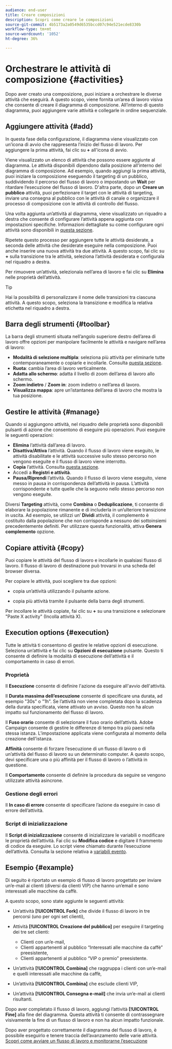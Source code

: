 ```yaml
---
audience: end-user
title: Creare composizioni
description: Scopri come creare le composizioni
source-git-commit: 4b5173a2a0549d6535bccd07c94e521ecde8330b
workflow-type: tm+mt
source-wordcount: '1052'
ht-degree: 36%

---
```



# Orchestrare le attività di composizione {#activities}

Dopo aver creato una composizione, puoi iniziare a orchestrare le diverse attività che eseguirà. A questo scopo, viene fornita un’area di lavoro visiva che consente di creare il diagramma di composizione. All’interno di questo diagramma, puoi aggiungere varie attività e collegarle in ordine sequenziale.

## Aggiungere attività {#add}

In questa fase della configurazione, il diagramma viene visualizzato con un’icona di avvio che rappresenta l’inizio del flusso di lavoro. Per aggiungere la prima attività, fai clic su **+** all&#39;icona di avvio.

Viene visualizzato un elenco di attività che possono essere aggiunte al diagramma. Le attività disponibili dipendono dalla posizione all’interno del diagramma di composizione. Ad esempio, quando aggiungi la prima attività, puoi iniziare la composizione eseguendo il targeting di un pubblico, suddividendo il percorso del flusso di lavoro o impostando un **Wait** per ritardare l’esecuzione del flusso di lavoro. D&#39;altra parte, dopo un **Creare un pubblico** attività, puoi perfezionare il target con le attività di targeting, inviare una consegna al pubblico con le attività di canale o organizzare il processo di composizione con le attività di controllo del flusso.

Una volta aggiunta un’attività al diagramma, viene visualizzato un riquadro a destra che consente di configurare l’attività appena aggiunta con impostazioni specifiche. Informazioni dettagliate su come configurare ogni attività sono disponibili in [questa sezione](activities/about-activities.md).

Ripetete questo processo per aggiungere tutte le attività desiderate, a seconda delle attività che desiderate eseguire nella composizione. Puoi anche inserire una nuova attività tra due attività. A questo scopo, fai clic su **+** sulla transizione tra le attività, seleziona l’attività desiderata e configurala nel riquadro a destra.

Per rimuovere un’attività, selezionala nell’area di lavoro e fai clic su **Elimina** nelle proprietà dell’attività.

>[!TIP]
>
>Hai la possibilità di personalizzare il nome delle transizioni tra ciascuna attività. A questo scopo, seleziona la transizione e modifica la relativa etichetta nel riquadro a destra.

## Barra degli strumenti {#toolbar}

La barra degli strumenti situata nell’angolo superiore destro dell’area di lavoro offre opzioni per manipolare facilmente le attività e navigare nell’area di lavoro:

* **Modalità di selezione multipla**: seleziona più attività per eliminarle tutte contemporaneamente o copiarle e incollarle. Consulta [questa sezione](#copy).
* **Ruota**: cambia l’area di lavoro verticalmente.
* **Adatta allo schermo**: adatta il livello di zoom dell’area di lavoro allo schermo.
* **Zoom indietro** / **Zoom in**: zoom indietro o nell’area di lavoro.
* **Visualizza mappa**: apre un’istantanea dell’area di lavoro che mostra la tua posizione.


## Gestire le attività {#manage}

Quando si aggiungono attività, nel riquadro delle proprietà sono disponibili pulsanti di azione che consentono di eseguire più operazioni. Puoi eseguire le seguenti operazioni:

* **Elimina** l’attività dall’area di lavoro.
* **Disattiva/Attiva** l’attività. Quando il flusso di lavoro viene eseguito, le attività disabilitate e le attività successive sullo stesso percorso non vengono eseguite e il flusso di lavoro viene interrotto.
* **Copia** l’attività. Consulta [questa sezione](#copy).
* Accedi a **Registri e attività**.
* **Pausa/Riprendi** l’attività. Quando il flusso di lavoro viene eseguito, viene messo in pausa in corrispondenza dell’attività in pausa. L’attività corrispondente e tutte quelle che la seguono nello stesso percorso non vengono eseguite.

Diversi **Targeting** attività, come **Combina** o **Deduplicazione**, ti consente di elaborare la popolazione rimanente e di includerla in un’ulteriore transizione in uscita. Ad esempio, se utilizzi un’ **Dividi** attività, il complemento è costituito dalla popolazione che non corrisponde a nessuno dei sottoinsiemi precedentemente definiti. Per utilizzare questa funzionalità, attiva **Genera complemento** opzione.

## Copiare attività {#copy}

Puoi copiare le attività del flusso di lavoro e incollarle in qualsiasi flusso di lavoro. Il flusso di lavoro di destinazione può trovarsi in una scheda del browser diversa.

Per copiare le attività, puoi scegliere tra due opzioni:

* copia un’attività utilizzando il pulsante azione.

* copia più attività tramite il pulsante della barra degli strumenti.

Per incollare le attività copiate, fai clic su **+** su una transizione e selezionare &quot;Paste X activity&quot; (Incolla attività X).

## Execution options {#execution}

Tutte le attività ti consentono di gestire le relative opzioni di esecuzione. Seleziona un’attività e fai clic su **Opzioni di esecuzione** pulsante. Questo ti consente di definire la modalità di esecuzione dell’attività e il comportamento in caso di errori.

### Proprietà

Il **Esecuzione** consente di definire l&#39;azione da eseguire all&#39;avvio dell&#39;attività.

Il **Durata massima dell’esecuzione** consente di specificare una durata, ad esempio &quot;30s&quot; o &quot;1h&quot;. Se l’attività non viene completata dopo la scadenza della durata specificata, viene attivato un avviso. Questo non ha alcun impatto sul funzionamento del flusso di lavoro.

Il **Fuso orario** consente di selezionare il fuso orario dell’attività. Adobe Campaign consente di gestire le differenze di tempo tra più paesi nella stessa istanza. L’impostazione applicata viene configurata al momento della creazione dell’istanza.

**Affinità** consente di forzare l’esecuzione di un flusso di lavoro o di un’attività del flusso di lavoro su un determinato computer. A questo scopo, devi specificare una o più affinità per il flusso di lavoro o l’attività in questione.

Il **Comportamento** consente di definire la procedura da seguire se vengono utilizzate attività asincrone.

### Gestione degli errori

Il **In caso di errore** consente di specificare l’azione da eseguire in caso di errore dell’attività.

### Script di inizializzazione

Il **Script di inizializzazione** consente di inizializzare le variabili o modificare le proprietà dell’attività. Fai clic su **Modifica codice** e digitare il frammento di codice da eseguire. Lo script viene chiamato durante l’esecuzione dell’attività. Consulta la sezione relativa a [variabili evento](../workflows/event-variables.md).

## Esempio {#example}

Di seguito è riportato un esempio di flusso di lavoro progettato per inviare un’e-mail ai clienti (diversi da clienti VIP) che hanno un’email e sono interessati alle macchine da caffè.

A questo scopo, sono state aggiunte le seguenti attività:

* Un’attività **[!UICONTROL Fork]** che divide il flusso di lavoro in tre percorsi (uno per ogni set clienti),
* Attività **[!UICONTROL Creazione del pubblico]** per eseguire il targeting dei tre set clienti:

   * Clienti con un’e-mail,
   * Clienti appartenenti al pubblico “Interessati alle macchine da caffè” preesistente,
   * Clienti appartenenti al pubblico “VIP o premio” preesistente.

* Un’attività **[!UICONTROL Combina]** che raggruppa i clienti con un’e-mail e quelli interessati alle macchine da caffè,
* Un’attività **[!UICONTROL Combina]** che esclude clienti VIP,
* Un’attività **[!UICONTROL Consegna e-mail]** che invia un’e-mail ai clienti risultanti.

Dopo aver completato il flusso di lavoro, aggiungi l’attività **[!UICONTROL Fine]** alla fine del diagramma. Questa attività ti consente di contrassegnare visivamente la fine di un flusso di lavoro e non ha alcun impatto funzionale.

Dopo aver progettato correttamente il diagramma del flusso di lavoro, è possibile eseguirlo e tenere traccia dell’avanzamento delle varie attività. [Scopri come avviare un flusso di lavoro e monitorarne l’esecuzione](start-monitor-workflows.md)
